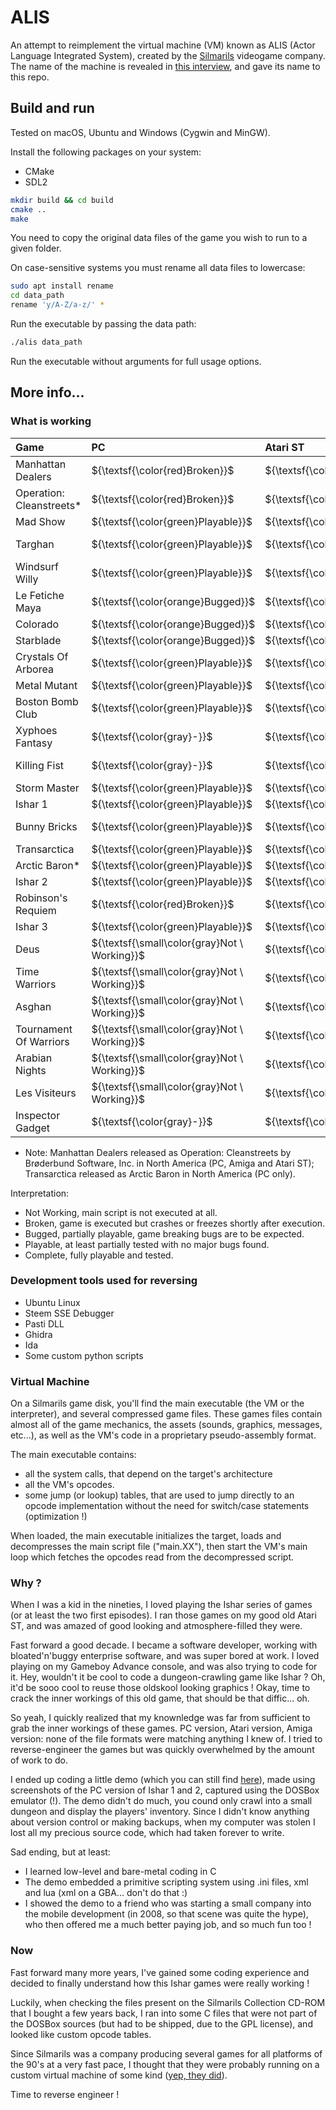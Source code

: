 # ALIS

An attempt to reimplement the virtual machine (VM) known as ALIS (Actor Language Integrated System), created by the [Silmarils](https://en.wikipedia.org/wiki/Silmarils_(company)) videogame company. The name of the machine is revealed in [this interview](https://www.atarilegend.com/interviews/26), and gave its name to this repo.

## Build and run

Tested on macOS, Ubuntu and Windows (Cygwin and MinGW).

Install the following packages on your system:

- CMake
- SDL2

```bash
mkdir build && cd build
cmake ..
make
```

You need to copy the original data files of the game you wish to run to a given folder.

On case-sensitive systems you must rename all data files to lowercase:

```bash
sudo apt install rename
cd data_path
rename 'y/A-Z/a-z/' *
```

Run the executable by passing the data path:

```bash
./alis data_path
```

Run the executable without arguments for full usage options.

## More info...

### What is working

| Game                    | PC                                           | Atari ST                                     | Atari Falcon                                 | Amiga                                        | Amiga AGA                                    | Macintosh                                    | Atari Jaguar                                 | 3DO                                          | Amstrad CPC                                  | Sony PS                                      | Sony PS2                                     |
| :---                    | :---                                         | :---                                         | :---                                         | :---                                         | :---                                         | :---                                         | :---                                         | :---                                         | :---                                         | :---                                         | :---                                         |
| Manhattan Dealers       | ${\textsf{\color{red}Broken}}$               | ${\textsf{\color{red}Broken}}$               | ${\textsf{\color{gray}-}}$                   | ${\textsf{\color{red}Broken}}$               | ${\textsf{\color{gray}-}}$                   | ${\textsf{\color{gray}-}}$                   | ${\textsf{\color{gray}-}}$                   | ${\textsf{\color{gray}-}}$                   | ${\textsf{\color{gray}-}}$                   | ${\textsf{\color{gray}-}}$                   | ${\textsf{\color{gray}-}}$                   |
| Operation: Cleanstreets*| ${\textsf{\color{red}Broken}}$               | ${\textsf{\color{red}Broken}}$               | ${\textsf{\color{gray}-}}$                   | ${\textsf{\color{red}Broken}}$               | ${\textsf{\color{gray}-}}$                   | ${\textsf{\color{gray}-}}$                   | ${\textsf{\color{gray}-}}$                   | ${\textsf{\color{gray}-}}$                   | ${\textsf{\color{gray}-}}$                   | ${\textsf{\color{gray}-}}$                   | ${\textsf{\color{gray}-}}$                   |
| Mad Show                | ${\textsf{\color{green}Playable}}$           | ${\textsf{\color{green}Playable}}$           | ${\textsf{\color{gray}-}}$                   | ${\textsf{\color{green}Playable}}$           | ${\textsf{\color{gray}-}}$                   | ${\textsf{\color{gray}-}}$                   | ${\textsf{\color{gray}-}}$                   | ${\textsf{\color{gray}-}}$                   | ${\textsf{\color{gray}-}}$                   | ${\textsf{\color{gray}-}}$                   | ${\textsf{\color{gray}-}}$                   |
| Targhan                 | ${\textsf{\color{green}Playable}}$           | ${\textsf{\color{green}Playable}}$           | ${\textsf{\color{gray}-}}$                   | ${\textsf{\color{green}Playable}}$           | ${\textsf{\color{gray}-}}$                   | ${\textsf{\color{green}Playable}}$           | ${\textsf{\color{gray}-}}$                   | ${\textsf{\color{gray}-}}$                   | ${\textsf{\small\color{gray}Not \ Working}}$ | ${\textsf{\color{gray}-}}$                   | ${\textsf{\color{gray}-}}$                   |
| Windsurf Willy          | ${\textsf{\color{green}Playable}}$           | ${\textsf{\color{green}Playable}}$           | ${\textsf{\color{gray}-}}$                   | ${\textsf{\color{green}Playable}}$           | ${\textsf{\color{gray}-}}$                   | ${\textsf{\color{gray}-}}$                   | ${\textsf{\color{gray}-}}$                   | ${\textsf{\color{gray}-}}$                   | ${\textsf{\small\color{gray}Not \ Working}}$ | ${\textsf{\color{gray}-}}$                   | ${\textsf{\color{gray}-}}$                   |
| Le Fetiche Maya         | ${\textsf{\color{orange}Bugged}}$            | ${\textsf{\color{green}Playable}}$           | ${\textsf{\color{gray}-}}$                   | ${\textsf{\color{green}Playable}}$           | ${\textsf{\color{gray}-}}$                   | ${\textsf{\color{gray}-}}$                   | ${\textsf{\color{gray}-}}$                   | ${\textsf{\color{gray}-}}$                   | ${\textsf{\color{gray}-}}$                   | ${\textsf{\color{gray}-}}$                   | ${\textsf{\color{gray}-}}$                   |
| Colorado                | ${\textsf{\color{orange}Bugged}}$            | ${\textsf{\color{green}Playable}}$           | ${\textsf{\color{gray}-}}$                   | ${\textsf{\color{green}Playable}}$           | ${\textsf{\color{gray}-}}$                   | ${\textsf{\color{gray}-}}$                   | ${\textsf{\color{gray}-}}$                   | ${\textsf{\color{gray}-}}$                   | ${\textsf{\color{gray}-}}$                   | ${\textsf{\color{gray}-}}$                   | ${\textsf{\color{gray}-}}$                   |
| Starblade               | ${\textsf{\color{orange}Bugged}}$            | ${\textsf{\color{green}Playable}}$           | ${\textsf{\color{gray}-}}$                   | ${\textsf{\color{green}Playable}}$           | ${\textsf{\color{gray}-}}$                   | ${\textsf{\color{gray}-}}$                   | ${\textsf{\color{gray}-}}$                   | ${\textsf{\color{gray}-}}$                   | ${\textsf{\color{gray}-}}$                   | ${\textsf{\color{gray}-}}$                   | ${\textsf{\color{gray}-}}$                   |
| Crystals Of Arborea     | ${\textsf{\color{green}Playable}}$           | ${\textsf{\color{green}Playable}}$           | ${\textsf{\color{gray}-}}$                   | ${\textsf{\color{green}Playable}}$           | ${\textsf{\color{gray}-}}$                   | ${\textsf{\color{gray}-}}$                   | ${\textsf{\color{gray}-}}$                   | ${\textsf{\color{gray}-}}$                   | ${\textsf{\color{gray}-}}$                   | ${\textsf{\color{gray}-}}$                   | ${\textsf{\color{gray}-}}$                   |
| Metal Mutant            | ${\textsf{\color{green}Playable}}$           | ${\textsf{\color{green}Playable}}$           | ${\textsf{\color{gray}-}}$                   | ${\textsf{\color{green}Playable}}$           | ${\textsf{\color{gray}-}}$                   | ${\textsf{\color{gray}-}}$                   | ${\textsf{\color{gray}-}}$                   | ${\textsf{\color{gray}-}}$                   | ${\textsf{\color{gray}-}}$                   | ${\textsf{\color{gray}-}}$                   | ${\textsf{\color{gray}-}}$                   |
| Boston Bomb Club        | ${\textsf{\color{green}Playable}}$           | ${\textsf{\color{green}Playable}}$           | ${\textsf{\color{gray}-}}$                   | ${\textsf{\color{green}Playable}}$           | ${\textsf{\color{gray}-}}$                   | ${\textsf{\color{gray}-}}$                   | ${\textsf{\color{gray}-}}$                   | ${\textsf{\color{gray}-}}$                   | ${\textsf{\color{gray}-}}$                   | ${\textsf{\color{gray}-}}$                   | ${\textsf{\color{gray}-}}$                   |
| Xyphoes Fantasy         | ${\textsf{\color{gray}-}}$                   | ${\textsf{\color{gray}-}}$                   | ${\textsf{\color{gray}-}}$                   | ${\textsf{\color{gray}-}}$                   | ${\textsf{\color{gray}-}}$                   | ${\textsf{\color{gray}-}}$                   | ${\textsf{\color{gray}-}}$                   | ${\textsf{\color{gray}-}}$                   | ${\textsf{\small\color{gray}Not \ Working}}$ | ${\textsf{\color{gray}-}}$                   | ${\textsf{\color{gray}-}}$                   |
| Killing Fist            | ${\textsf{\color{gray}-}}$                   | ${\textsf{\color{gray}-}}$                   | ${\textsf{\color{gray}-}}$                   | ${\textsf{\color{gray}-}}$                   | ${\textsf{\color{gray}-}}$                   | ${\textsf{\color{gray}-}}$                   | ${\textsf{\color{gray}-}}$                   | ${\textsf{\color{gray}-}}$                   | ${\textsf{\small\color{gray}Not \ Working}}$ | ${\textsf{\color{gray}-}}$                   | ${\textsf{\color{gray}-}}$                   |
| Storm Master            | ${\textsf{\color{green}Playable}}$           | ${\textsf{\color{green}Playable}}$           | ${\textsf{\color{gray}-}}$                   | ${\textsf{\color{green}Playable}}$           | ${\textsf{\color{gray}-}}$                   | ${\textsf{\color{green}Playable}}$           | ${\textsf{\color{gray}-}}$                   | ${\textsf{\color{gray}-}}$                   | ${\textsf{\color{gray}-}}$                   | ${\textsf{\color{gray}-}}$                   | ${\textsf{\color{gray}-}}$                   |
| Ishar 1                 | ${\textsf{\color{green}Playable}}$           | ${\textsf{\color{green}Playable}}$           | ${\textsf{\color{green}Playable}}$           | ${\textsf{\color{green}Playable}}$           | ${\textsf{\color{green}Playable}}$           | ${\textsf{\color{green}Playable}}$           | ${\textsf{\color{gray}-}}$                   | ${\textsf{\color{gray}-}}$                   | ${\textsf{\color{gray}-}}$                   | ${\textsf{\color{gray}-}}$                   | ${\textsf{\color{gray}-}}$                   |
| Bunny Bricks            | ${\textsf{\color{green}Playable}}$           | ${\textsf{\color{green}Playable}}$           | ${\textsf{\color{gray}-}}$                   | ${\textsf{\color{green}Playable}}$           | ${\textsf{\color{gray}-}}$                   | ${\textsf{\color{gray}-}}$                   | ${\textsf{\color{gray}-}}$                   | ${\textsf{\color{gray}-}}$                   |${\textsf{\small\color{gray}Not \ Working}}$ | ${\textsf{\color{gray}-}}$                   | ${\textsf{\color{gray}-}}$                   |
| Transarctica            | ${\textsf{\color{green}Playable}}$           | ${\textsf{\color{green}Playable}}$           | ${\textsf{\color{green}Playable}}$           | ${\textsf{\color{green}Playable}}$           | ${\textsf{\color{green}Playable}}$           | ${\textsf{\color{green}Playable}}$           | ${\textsf{\color{gray}-}}$                   | ${\textsf{\color{gray}-}}$                   | ${\textsf{\color{gray}-}}$                   | ${\textsf{\color{gray}-}}$                   | ${\textsf{\color{gray}-}}$                   |
| Arctic Baron*           | ${\textsf{\color{green}Playable}}$           | ${\textsf{\color{gray}-}}$                   | ${\textsf{\color{gray}-}}$                   | ${\textsf{\color{gray}-}}$                   | ${\textsf{\color{gray}-}}$                   | ${\textsf{\color{gray}-}}$                   | ${\textsf{\color{gray}-}}$                   | ${\textsf{\color{gray}-}}$                   | ${\textsf{\color{gray}-}}$                   | ${\textsf{\color{gray}-}}$                   | ${\textsf{\color{gray}-}}$                   |
| Ishar 2                 | ${\textsf{\color{green}Playable}}$           | ${\textsf{\color{green}Playable}}$           | ${\textsf{\color{green}Playable}}$           | ${\textsf{\color{green}Playable}}$           | ${\textsf{\color{green}Playable}}$           | ${\textsf{\color{green}Playable}}$           | ${\textsf{\color{gray}-}}$                   | ${\textsf{\color{gray}-}}$                   | ${\textsf{\color{gray}-}}$                   | ${\textsf{\color{gray}-}}$                   | ${\textsf{\color{gray}-}}$                   |
| Robinson's Requiem      | ${\textsf{\color{red}Broken}}$               | ${\textsf{\color{red}Broken}}$               | ${\textsf{\color{red}Broken}}$               | ${\textsf{\color{red}Broken}}$               | ${\textsf{\color{red}Broken}}$               | ${\textsf{\color{red}Broken}}$               | ${\textsf{\small\color{gray}Not \ Working}}$ | ${\textsf{\small\color{gray}Not \ Working}}$ | ${\textsf{\color{gray}-}}$                   | ${\textsf{\color{gray}-}}$                   | ${\textsf{\color{gray}-}}$                   |
| Ishar 3                 | ${\textsf{\color{green}Playable}}$           | ${\textsf{\color{green}Playable}}$           | ${\textsf{\color{green}Playable}}$           | ${\textsf{\color{green}Playable}}$           | ${\textsf{\color{green}Playable}}$           | ${\textsf{\color{green}Playable}}$           | ${\textsf{\color{gray}-}}$                   | ${\textsf{\color{gray}-}}$                   | ${\textsf{\color{gray}-}}$                   | ${\textsf{\color{gray}-}}$                   | ${\textsf{\color{gray}-}}$                   |
| Deus                    | ${\textsf{\small\color{gray}Not \ Working}}$ | ${\textsf{\color{gray}-}}$                   | ${\textsf{\color{gray}-}}$                   | ${\textsf{\color{gray}-}}$                   | ${\textsf{\color{gray}-}}$                   | ${\textsf{\color{gray}-}}$                   | ${\textsf{\color{gray}-}}$                   | ${\textsf{\color{gray}-}}$                   | ${\textsf{\color{gray}-}}$                   | ${\textsf{\color{gray}-}}$                   | ${\textsf{\color{gray}-}}$                   |
| Time Warriors           | ${\textsf{\small\color{gray}Not \ Working}}$ | ${\textsf{\color{gray}-}}$                   | ${\textsf{\color{gray}-}}$                   | ${\textsf{\color{gray}-}}$                   | ${\textsf{\color{gray}-}}$                   | ${\textsf{\color{gray}-}}$                   | ${\textsf{\color{gray}-}}$                   | ${\textsf{\color{gray}-}}$                   | ${\textsf{\color{gray}-}}$                   | ${\textsf{\color{gray}-}}$                   | ${\textsf{\color{gray}-}}$                   |
| Asghan                  | ${\textsf{\small\color{gray}Not \ Working}}$ | ${\textsf{\color{gray}-}}$                   | ${\textsf{\color{gray}-}}$                   | ${\textsf{\color{gray}-}}$                   | ${\textsf{\color{gray}-}}$                   | ${\textsf{\color{gray}-}}$                   | ${\textsf{\color{gray}-}}$                   | ${\textsf{\color{gray}-}}$                   | ${\textsf{\color{gray}-}}$                   | ${\textsf{\color{gray}-}}$                   | ${\textsf{\color{gray}-}}$                   |
| Tournament Of Warriors  | ${\textsf{\small\color{gray}Not \ Working}}$ | ${\textsf{\color{gray}-}}$                   | ${\textsf{\color{gray}-}}$                   | ${\textsf{\color{gray}-}}$                   | ${\textsf{\color{gray}-}}$                   | ${\textsf{\color{gray}-}}$                   | ${\textsf{\color{gray}-}}$                   | ${\textsf{\color{gray}-}}$                   | ${\textsf{\color{gray}-}}$                   | ${\textsf{\color{gray}-}}$                   | ${\textsf{\color{gray}-}}$                   |
| Arabian Nights          | ${\textsf{\small\color{gray}Not \ Working}}$ | ${\textsf{\color{gray}-}}$                   | ${\textsf{\color{gray}-}}$                   | ${\textsf{\color{gray}-}}$                   | ${\textsf{\color{gray}-}}$                   | ${\textsf{\color{gray}-}}$                   | ${\textsf{\color{gray}-}}$                   | ${\textsf{\color{gray}-}}$                   | ${\textsf{\color{gray}-}}$                   | ${\textsf{\color{gray}-}}$                   | ${\textsf{\color{gray}-}}$                   |
| Les Visiteurs           | ${\textsf{\small\color{gray}Not \ Working}}$ | ${\textsf{\color{gray}-}}$                   | ${\textsf{\color{gray}-}}$                   | ${\textsf{\color{gray}-}}$                   | ${\textsf{\color{gray}-}}$                   | ${\textsf{\color{gray}-}}$                   | ${\textsf{\color{gray}-}}$                   | ${\textsf{\color{gray}-}}$                   | ${\textsf{\color{gray}-}}$                   | ${\textsf{\small\color{gray}Not \ Working}}$ | ${\textsf{\color{gray}-}}$                   |
| Inspector Gadget        | ${\textsf{\color{gray}-}}$                   | ${\textsf{\color{gray}-}}$                   | ${\textsf{\color{gray}-}}$                   | ${\textsf{\color{gray}-}}$                   | ${\textsf{\color{gray}-}}$                   | ${\textsf{\color{gray}-}}$                   | ${\textsf{\color{gray}-}}$                   | ${\textsf{\color{gray}-}}$                   | ${\textsf{\color{gray}-}}$                   | ${\textsf{\color{gray}-}}$                   | ${\textsf{\small\color{gray}Not \ Working}}$ |
* Note: Manhattan Dealers released as Operation: Cleanstreets by Brøderbund Software, Inc. in North America (PC, Amiga and Atari ST); Transarctica released as Arctic Baron in North America (PC only).

Interpretation:
- Not Working, main script is not executed at all.               
- Broken, game is executed but crashes or freezes shortly after execution.               
- Bugged, partially playable, game breaking bugs are to be expected.
- Playable, at least partially tested with no major bugs found.
- Complete, fully playable and tested.

### Development tools used for reversing

- Ubuntu Linux
- Steem SSE Debugger
- Pasti DLL
- Ghidra
- Ida
- Some custom python scripts

### Virtual Machine

On a Silmarils game disk, you'll find the main executable (the VM or the interpreter), and several compressed game files. These games files contain almost all of the game mechanics, the assets (sounds, graphics, messages, etc...), as well as the VM's code in a proprietary pseudo-assembly format.

The main executable contains:
- all the system calls, that depend on the target's architecture
- all the VM's opcodes. 
- some jump (or lookup) tables, that are used to jump directly to an opcode implementation without the need for switch/case statements (optimization !)

When loaded, the main executable initializes the target, loads and decompresses the main script file ("main.XX"), then start the VM's main loop which fetches the opcodes read from the decompressed script.

### Why ?

When I was a kid in the nineties, I loved playing the Ishar series of games (or at least the two first episodes). I ran those games on my good old Atari ST, and was amazed of good looking and atmosphere-filled they were.

Fast forward a good decade. I became a software developer, working with bloated'n'buggy enterprise software, and was super bored at work.
I loved playing on my Gameboy Advance console, and was also trying to code for it.
Hey, wouldn't it be cool to code a dungeon-crawling game like Ishar ? Oh, it'd be sooo cool to reuse those oldskool looking graphics !
Okay, time to crack the inner workings of this old game, that should be that diffic... oh.

So yeah, I quickly realized that my knownledge was far from sufficient to grab the inner workings of these games.
PC version, Atari version, Amiga version: none of the file formats were matching anything I knew of.
I tried to reverse-engineer the games but was quickly overwhelmed by the amount of work to do.

I ended up coding a little demo (which you can still find [here](https://pdroms.de/files/nintendo-gameboyadvance-gba/ishar-advance-v0-0-alpha)), made using screenshots of the PC version of Ishar 1 and 2, captured using the DOSBox emulator (!).
The demo didn't do much, you cound only crawl into a small dungeon and display the players' inventory.
Since I didn't know anything about version control or making backups, when my computer was stolen I lost all my precious source code, which had taken forever to write.

Sad ending, but at least:
- I learned low-level and bare-metal coding in C
- The demo embedded a primitive scripting system using .ini files, xml and lua (xml on a GBA... don't do that :)
- I showed the demo to a friend who was starting a small company into the mobile development (in 2008, so that scene was quite the hype), who then offered me a much better paying job, and so much fun too !

### Now

Fast forward many more years, I've gained some coding experience and decided to finally understand how this Ishar games were really working !

Luckily, when checking the files present on the Silmarils Collection CD-ROM that I bought a few years back, I ran into some C files that were not part of the DOSBox sources (but had to be shipped, due to the GPL license), and looked like custom opcode tables.

Since Silmarils was a company producing several games for all platforms of the 90's at a very fast pace, I thought that they were probably running on a custom virtual machine of some kind ([yep, they did](https://www.youtube.com/watch?v=TKAg3JMLXzM)).

Time to reverse engineer !
